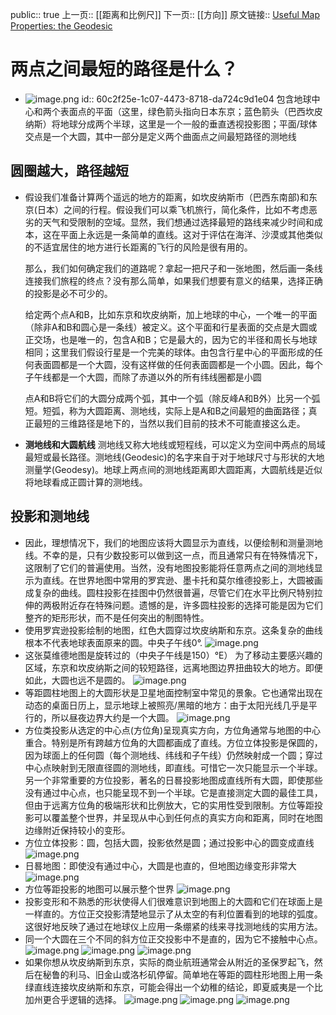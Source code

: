 public:: true
上一页:: [[距离和比例尺]]
下一页:: [[方向]]
原文链接:: [Useful Map Properties: the Geodesic](https://web.archive.org/web/20180313143727/http://www.progonos.com/furuti/MapProj/Normal/CartProp/Geodesic/geodesic.html)

# 两点之间最短的路径是什么？
- ![image.png](../assets/image_1623379915221_0.png) 
  id:: 60c2f25e-1c07-4473-8718-da724c9d1e04
  包含地球中心和两个表面点的平面（这里，绿色箭头指向日本东京；蓝色箭头（巴西坎皮纳斯）将地球分成两个半球，这里是一个一般的垂直透视投影图；平面/球体交点是一个大圆，其中一部分是定义两个曲面点之间最短路径的测地线
## 圆圈越大，路径越短
- 假设我们准备计算两个遥远的地方的距离，如坎皮纳斯市（巴西东南部)和东京(日本）之间的行程。假设我们可以乘飞机旅行，简化条件，比如不考虑恶劣的天气和受限制的空域。显然，我们想通过选择最短的路线来减少时间和成本，这在平面上永远是一条简单的直线。这对于评估在海洋、沙漠或其他类似的不适宜居住的地方进行长距离的飞行的风险是很有用的。
  
  那么，我们如何确定我们的道路呢？拿起一把尺子和一张地图，然后画一条线连接我们旅程的终点？没有那么简单，如果我们想要有意义的结果，选择正确的投影是必不可少的。
  
  给定两个点A和B，比如东京和坎皮纳斯，加上地球的中心，一个唯一的平面（除非A和B和圆心是一条线）被定义。这个平面和行星表面的交点是大圆或正交场，也是唯一的，包含A和B；它是最大的，因为它的半径和周长与地球相同；这里我们假设行星是一个完美的球体。由包含行星中心的平面形成的任何表面圆都是一个大圆，没有这样做的任何表面圆都是一个小圆。因此，每个子午线都是一个大圆，而除了赤道以外的所有纬线圈都是小圆
  
  点A和B将它们的大圆分成两个弧，其中一个弧（除反峰A和B外）比另一个弧短。短弧，称为大圆距离、测地线，实际上是A和B之间最短的曲面路径；真正最短的三维路径是地下的，当然以我们目前的技术不可能直接这么走。
- **测地线和大圆航线**
  测地线又称大地线或短程线，可以定义为空间中两点的局域最短或最长路径。测地线(Geodesic)的名字来自于对于地球尺寸与形状的大地测量学(Geodesy)。地球上两点间的测地线距离即大圆距离，大圆航线是近似将地球看成正圆计算的测地线。
## 投影和测地线
- 因此，理想情况下，我们的地图应该将大圆显示为直线，以便绘制和测量测地线。不幸的是，只有少数投影可以做到这一点，而且通常只有在特殊情况下，这限制了它们的普遍使用。当然，没有地图投影能将任意两点之间的测地线显示为直线。在世界地图中常用的罗宾逊、墨卡托和莫尔维德投影上，大圆被画成复杂的曲线。圆柱投影在挂图中仍然很普遍，尽管它们在水平比例尺特别拉伸的两极附近存在特殊问题。遗憾的是，许多圆柱投影的选择可能是因为它们整齐的矩形形状，而不是任何突出的制图特性。
- 使用罗宾逊投影绘制的地图，红色大圆穿过坎皮纳斯和东京。这条复杂的曲线根本不代表地球表面原来的圆。中央子午线0°.
  ![image.png](../assets/image_1623380121581_0.png)
- 这张莫维德地图是旋转过的（中央子午线是150）°E） 为了移动主要感兴趣的区域，东京和坎皮纳斯之间的较短路径，远离地图边界扭曲较大的地方。即便如此，大圆也远不是圆的。
  ![image.png](../assets/image_1623380135251_0.png)
- 等距圆柱地图上的大圆形状是卫星地面控制室中常见的景象。它也通常出现在动态的桌面日历上，显示地球上被照亮/黑暗的地方：由于太阳光线几乎是平行的，所以昼夜边界大约是一个大圆。
  ![image.png](../assets/image_1623380147069_0.png)
- 方位类投影从选定的中心点(方位角)呈现真实方向，方位角通常与地图的中心重合。特别是所有跨越方位角的大圆都画成了直线。方位立体投影是保圆的，因为球面上的任何圆（每个测地线、纬线和子午线）仍然映射成一个圆；穿过中心点映射到无限直径圆的测地线，即直线。可惜它一次只能显示一个半球。另一个非常重要的方位投影，著名的日晷投影地图成直线所有大圆，即使那些没有通过中心点，也只能呈现不到一个半球。它是直接测定大圆的最佳工具，但由于远离方位角的极端形状和比例放大，它的实用性受到限制。方位等距投影可以覆盖整个世界，并呈现从中心到任何点的真实方向和距离，同时在地图边缘附近保持较小的变形。
- 方位立体投影：圆，包括大圆，投影依然是圆；通过投影中心的圆变成直线
  ![image.png](../assets/image_1623380795609_0.png)
- 日晷地图：即使没有通过中心，大圆是也直的，但地图边缘变形非常大
  ![image.png](../assets/image_1623380850039_0.png)
- 方位等距投影的地图可以展示整个世界
  ![image.png](../assets/image_1623380870228_0.png)
- 投影变形和不熟悉的形状使得人们很难意识到地图上的大圆和它们在球面上是一样直的。方位正交投影清楚地显示了从太空的有利位置看到的地球的弧度。这很好地反映了通过在地球仪上应用一条绷紧的线来寻找测地线的实用方法。
- 同一个大圆在三个不同的斜方位正交投影中不是直的，因为它不接触中心点。
  ![image.png](../assets/image_1623380939659_0.png) ![image.png](../assets/image_1623380947463_0.png) ![image.png](../assets/image_1623380953441_0.png)
- 如果你想从坎皮纳斯到东京，实际的商业航班通常会从附近的圣保罗起飞，然后在秘鲁的利马、旧金山或洛杉矶停留。简单地在等距的圆柱形地图上用一条绿直线连接坎皮纳斯和东京，可能会得出一个幼稚的结论，即夏威夷是一个比加州更合乎逻辑的选择。
  ![image.png](../assets/image_1623380989977_0.png) ![image.png](../assets/image_1623380995250_0.png) ![image.png](../assets/image_1623381002785_0.png)